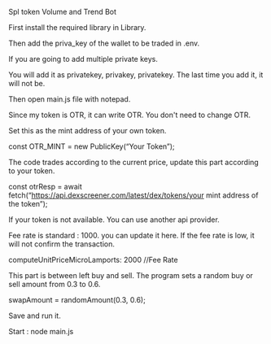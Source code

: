 Spl token Volume and Trend Bot

First install the required library in Library.

Then add the priva_key of the wallet to be traded in .env.

If you are going to add multiple private keys.

You will add it as privatekey, privakey, privatekey. The last time you add it, it will not be.

Then open main.js file with notepad.

Since my token is OTR, it can write OTR. You don't need to change OTR.

Set this as the mint address of your own token.

const OTR_MINT = new PublicKey(“Your Token”);

The code trades according to the current price, update this part according to your token.

const otrResp = await fetch(“https://api.dexscreener.com/latest/dex/tokens/your mint address of the token”);

If your token is not available. You can use another api provider.

Fee rate is standard : 1000. you can update it here. If the fee rate is low, it will not confirm the transaction.

computeUnitPriceMicroLamports: 2000 //Fee Rate

This part is between left buy and sell. The program sets a random buy or sell amount from 0.3 to 0.6.

swapAmount = randomAmount(0.3, 0.6);

Save and run it.

Start : node main.js
